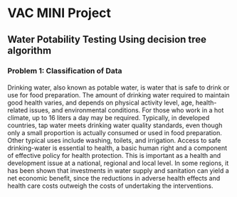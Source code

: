# VAC MINI Project
## Water Potability Testing Using decision tree algorithm
### Problem 1: Classification of Data
#### 
Drinking water, also known as potable water, is water that is safe to drink or use for food preparation. The amount of drinking water required to maintain good health varies, and depends on physical activity level, age, health-related issues, and environmental
conditions. For those who work in a hot climate, up to 16 liters a day may be required.
Typically, in developed countries, tap water meets drinking water quality standards, even
though only a small proportion is actually consumed or used in food preparation. Other
typical uses include washing, toilets, and irrigation.
Access to safe drinking-water is essential to health, a basic human right and a component
of effective policy for health protection. This is important as a health and development
issue at a national, regional and local level. In some regions, it has been shown that
investments in water supply and sanitation can yield a net economic benefit, since the
reductions in adverse health effects and health care costs outweigh the costs of
undertaking the interventions.
